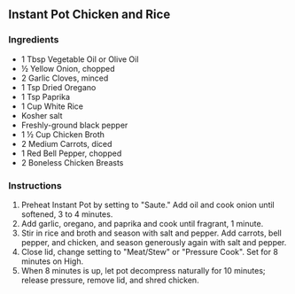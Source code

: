 ## Instant Pot Chicken and Rice

### Ingredients

- 1 Tbsp Vegetable Oil or Olive Oil
- ½ Yellow Onion, chopped
- 2 Garlic Cloves, minced
- 1 Tsp Dried Oregano
- 1 Tsp Paprika
- 1 Cup White Rice
- Kosher salt
- Freshly-ground black pepper
- 1 &frac12; Cup Chicken Broth
- 2 Medium Carrots, diced
- 1 Red Bell Pepper, chopped
- 2 Boneless Chicken Breasts

### Instructions

1. Preheat Instant Pot by setting to "Saute."  Add oil and cook onion until softened, 3 to 4 minutes.
2. Add garlic, oregano, and paprika and cook until fragrant, 1 minute.
3. Stir in rice and broth and season with salt and pepper.  Add carrots, bell pepper, and chicken, and season generously again with salt and pepper.
4. Close lid, change setting to "Meat/Stew" or "Pressure Cook". Set for 8 minutes on High.
5. When 8 minutes is up, let pot decompress naturally for 10 minutes; release pressure, remove lid, and shred chicken.

